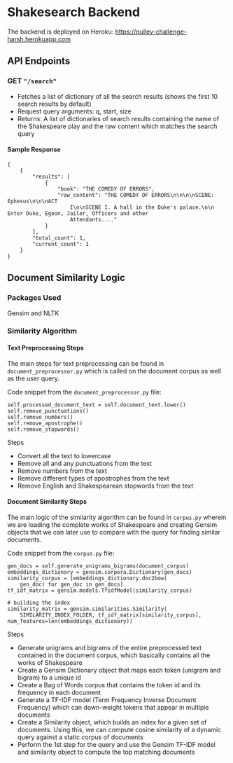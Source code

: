 # Shakesearch Backend

The backend is deployed on Heroku: https://pulley-challenge-harsh.herokuapp.com

## API Endpoints

### GET ```"/search"```

- Fetches a list of dictionary of all the search results (shows the first 10 search results by default)
- Request query arguments: q, start, size
- Returns: A list of dictionaries of search results containing the name of the Shakespeare play and the raw content which matches the search query

#### Sample Response

```
{
    {
        "results": [
            {
                "book": "THE COMEDY OF ERRORS",
                "raw_content": "THE COMEDY OF ERRORS\n\n\n\nSCENE: Ephesus\n\n\nACT
                    I\n\nSCENE I. A hall in the Duke's palace.\n\n Enter Duke, Egeon, Jailer, Officers and other
                    Attendants...."
            }
        ],
        "total_count": 1,
        "current_count": 1
    }
}
```

## Document Similarity Logic

### Packages Used

Gensim and NLTK

### Similarity Algorithm

#### Text Preprocessing Steps

The main steps for text preprocessing can be found in `document_preprocessor.py` which is called on the document corpus as well as the user query.

Code snippet from the `document_preprocessor.py` file:

```
self.processed_document_text = self.document_text.lower()
self.remove_punctuations()
self.remove_numbers()
self.remove_apostrophe()
self.remove_stopwords()
```

Steps
- Convert all the text to lowercase
- Remove all and any punctuations from the text
- Remove numbers from the text
- Remove different types of apostrophes from the text
- Remove English and Shakespearean stopwords from the text

#### Document Similarity Steps

The main logic of the similarity algorithm can be found in `corpus.py` wherein we are loading the complete works of Shakespeare and creating Gensim objects that we can later use to compare with the query for finding similar documents.

Code snippet from the `corpus.py` file:

```
gen_docs = self.generate_unigrams_bigrams(document_corpus)
embeddings_dictionary = gensim.corpora.Dictionary(gen_docs)
similarity_corpus = [embeddings_dictionary.doc2bow(
    gen_doc) for gen_doc in gen_docs]
tf_idf_matrix = gensim.models.TfidfModel(similarity_corpus)

# building the index
similarity_matrix = gensim.similarities.Similarity(
    SIMILARITY_INDEX_FOLDER, tf_idf_matrix[similarity_corpus], num_features=len(embeddings_dictionary))
```

Steps
- Generate unigrams and bigrams of the entire preprocessed text contained in the document corpus, which basically contains all the works of Shakespeare
- Create a Gensim Dictionary object that maps each token (unigram and bigram) to a unique id
- Create a Bag of Words corpus that contains the token id and its frequency in each document
- Generate a TF-IDF model (Term Frequency Inverse Document Frequency) which can down-weight tokens that appear in multiple documents
- Create a Similarity object, which builds an index for a given set of documents. Using this, we can compute cosine similarity of a dynamic query against a static corpus of documents
- Perform the 1st step for the query and use the Gensim TF-IDF model and similarity object to compute the top matching documents